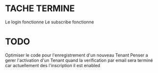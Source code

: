 # TACHE TERMINE
Le login fonctionne
Le subscribe fonctionne

# TODO
Optimiser le code pour l'enregistrement d'un nouveau Tenant
Penser a gerer l'activation d'un Tenant quand la verification par email sera terminé car 
actuellement des l'inscription il est enabled

